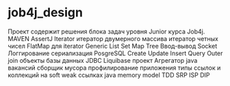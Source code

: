 # job4j_design
Проект содержит решения блока задач уровня Junior курса Job4j.
MAVEN
AssertJ
Iterator
  итератор двумерного массива
  итератор четных чисел
  FlatMap для iterator
Generic
List
Set
Map
Tree
Ввод-вывод
Socket
Логгирование
сериализация
PosgreSQL
Create Update Insert
Query
Outer join
объекты базы данных
JDBC
Liquibase
проект Агрегатор java вакансий
сборщик мусора
профилирование приложения
типы ссылок и коллекций на soft weak ссылках
java memory model
TDD
SRP
ISP
DIP
